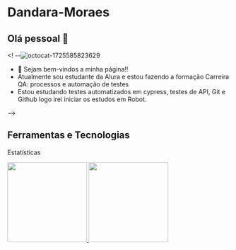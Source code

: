 # Dandara-Moraes

## Olá pessoal 👋

<! --![octocat-1725585823629](https://github.com/user-attachments/assets/b9af244c-42cf-4701-a373-3ce7d44cf4d2)


- 🌱  Sejam bem-vindos a minha página!!
- Atualmente sou estudante da Alura e estou fazendo a formação Carreira QA: processos e automação de testes
- Estou estudando testes automatizados em cypress, testes de API, Git e Github logo irei iniciar os estudos em Robot.
  
-->

## Ferramentas e Tecnologias



          


Estatísticas

<div>
<a href="https://github.com/dandarabah">
<img loading="lazy" height="180em" src="https://github-readme-stats.vercel.app/api/top-langs/?dandarabah&layout=compact&langs_count=7&theme=dracula"/>
<img loading="lazy" height="180em" src="https://github-readme-stats.vercel.app/api?dandarabah&show_icons=true&theme=dracula&include_all_commits=true&count_private=true"/>
</div

